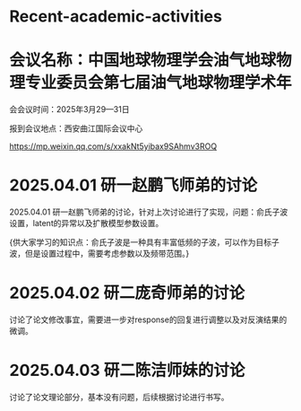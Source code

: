 # Recent-academic-activities
# 会议名称：中国地球物理学会油气地球物理专业委员会第七届油气地球物理学术年

会会议时间：2025年3月29—31日

报到会议地点：西安曲江国际会议中心

https://mp.weixin.qq.com/s/xxakNt5yibax9SAhmv3ROQ

# 2025.04.01 研一赵鹏飞师弟的讨论
2025.04.01 研一赵鹏飞师弟的讨论，针对上次讨论进行了实现，问题：俞氏子波设置，latent的异常以及扩散模型参数设置。

{供大家学习的知识点：俞氏子波是一种具有丰富低频的子波，可以作为目标子波，但是设置过程中，需要考虑参数以及频带范围。}

# 2025.04.02 研二庞奇师弟的讨论
 讨论了论文修改事宜，需要进一步对response的回复进行调整以及对反演结果的微调。
 
# 2025.04.03 研二陈洁师妹的讨论
讨论了论文理论部分，基本没有问题，后续根据讨论进行书写。
